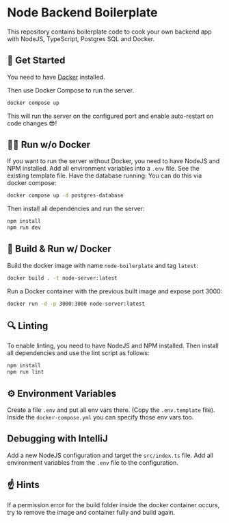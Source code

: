 # Node Backend Boilerplate

This repository contains boilerplate code to cook your own backend app with NodeJS, TypeScript, Postgres SQL and Docker.

## 🚀 Get Started

You need to have [Docker](https://docs.docker.com/get-docker/) installed.

Then use Docker Compose to run the server.

```bash
docker compose up
```

This will run the server on the configured port and enable auto-restart on code changes 😎!

## 🏃‍♀️ Run w/o Docker

If you want to run the server without Docker, you need to have NodeJS and NPM installed.
Add all environment variables into a `.env` file. See the existing template file.
Have the database running: You can do this via docker compose:

```bash
docker compose up -d postgres-database
```

Then install all dependencies and run the server:

```bash
npm install
npm run dev
```

## 🔨 Build & Run w/ Docker

Build the docker image with name `node-boilerplate` and tag `latest`:

```bash
docker build . -t node-server:latest
```

Run a Docker container with the previous built image and expose port 3000:

```bash
docker run -d -p 3000:3000 node-server:latest
```

## 🔍 Linting

To enable linting, you need to have NodeJS and NPM installed.
Then install all dependencies and use the lint script as follows:

```bash
npm install
npm run lint
```

## ⚙️ Environment Variables

Create a file `.env` and put all env vars there. (Copy the `.env.template` file).
Inside the `docker-compose.yml` you can specify those env vars too.

## Debugging with IntelliJ

Add a new NodeJS configuration and target the `src/index.ts` file.
Add all environment variables from the `.env` file to the configuration.

## ☝️ Hints

If a permission error for the build folder inside the docker container occurs, try to remove the image and container
fully and build again.
